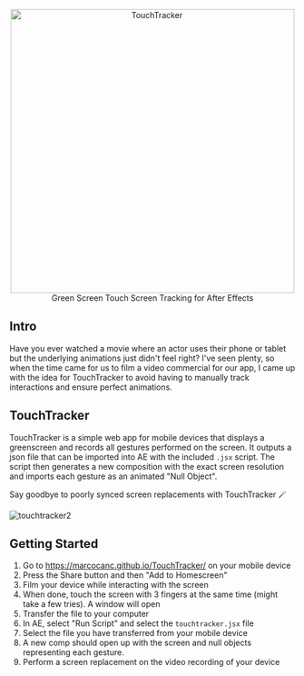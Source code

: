 <p align="center">
	<a href="https://github.com/Marcocanc/TouchTracker/"><img width="500" src="https://user-images.githubusercontent.com/1622982/229364370-c2beb7c5-985b-4729-af42-7b378bf5ba6d.png" alt="TouchTracker" /></a><br />Green Screen Touch Screen Tracking for After Effects<br />
</p>

## Intro
Have you ever watched a movie where an actor uses their phone or tablet but the underlying animations just didn't feel right? I've seen plenty, so when the time came for us to film a video commercial for our app, I came up with the idea for TouchTracker to avoid having to manually track interactions and ensure perfect animations.

## TouchTracker
TouchTracker is a simple web app for mobile devices that displays a greenscreen and records all gestures performed on the screen.
It outputs a json file that can be imported into AE with the included `.jsx` script. The script then generates a new composition with the exact screen resolution and imports each gesture as an animated "Null Object".

Say goodbye to poorly synced screen replacements with TouchTracker 🪄

![touchtracker2](https://user-images.githubusercontent.com/1622982/229368354-6f784518-559e-4c80-a759-6a8ed7cc1b43.gif)


## Getting Started
1. Go to https://marcocanc.github.io/TouchTracker/ on your mobile device
2. Press the Share button and then "Add to Homescreen"
3. Film your device while interacting with the screen
4. When done, touch the screen with 3 fingers at the same time (might take a few tries). A window will open
5. Transfer the file to your computer
6. In AE, select "Run Script" and select the `touchtracker.jsx` file
7. Select the file you have transferred from your mobile device
8. A new comp should open up with the screen and null objects representing each gesture. 
9. Perform a screen replacement on the video recording of your device

